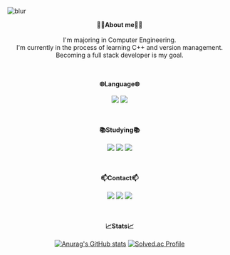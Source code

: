 <p align="center">
  
  ![blur](https://capsule-render.vercel.app/api?type=blur&height=300&color=gradient&text=WELLCOME&strokeWidth=2&section=footer&reversal=true&fontAlign=50&stroke=E0E0E0&fontSize=55&textBg=false)
</p>

<div align=center>
<strong>🙋‍♂About me🙋‍♂</strong><br><br>
I'm majoring in Computer Engineering. <br>
I'm currently in the process of learning C++ and version management. <br>
Becoming a full stack developer is my goal.
<br><br><br>

<strong>🌐Language🌐</strong><br><br>
<img src="https://img.shields.io/badge/c-A8B9CC.svg?style=for-the-badge&logo=c&logoColor=white">
<img src="https://img.shields.io/badge/Python-3776AB.svg?style=for-the-badge&logo=Python&logoColor=white">
<br><br><br>

<strong>📚Studying📚</strong><br><br>
<img src="https://img.shields.io/badge/C++-00599C?style=for-the-badge&logo=C%2B%2B&logoColor=white"/>
<img src="https://img.shields.io/badge/Git-F05032?style=for-the-badge&logo=git&logoColor=white"/>
<img src="https://img.shields.io/badge/GitHub-181717?style=for-the-badge&logo=GitHub&logoColor=white"/>
<br><br><br>

<strong>📫Contact📫</strong><br><br>
  <a href="https://velog.io/@nohhyun03/posts" target="_black"><img src="https://img.shields.io/badge/velog-20C997?style=for-the-badge&logo=velog&logoColor=white"></a>
  <a href="https://instagram.com/03_hyunseok" target="_blank"><img src="https://img.shields.io/badge/instagram-FF0069?style=for-the-badge&logo=instagram&logoColor=white"></a>
  <img src="https://img.shields.io/badge/nohhyun03@gmail.com-EA4335?style=for-the-badge&&logo=gmail&logoColor=white">
<br><br><br>

<strong>📈Stats📈</strong><br><br>
  [![Anurag's GitHub stats](https://github-readme-stats.vercel.app/api?username=nohhyun03)](https://github.com/anuraghazra/github-readme-stats)
  [![Solved.ac Profile](http://mazassumnida.wtf/api/v2/generate_badge?boj=nohhyun0730)](https://solved.ac/nohhyun0730/)
</div>

